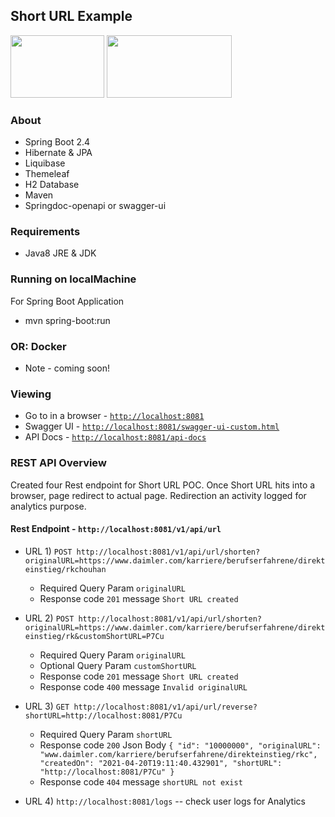 ## Short URL Example

<img src="https://miro.medium.com/max/8642/1*iIXOmGDzrtTJmdwbn7cGMw.png" width="150" height="100"/>
<img src="https://www.endivesoftware.com/blog/wp-content/uploads/2020/01/Spring-Boot-Application-Development.png" width="200" height="100"/>

### About

* Spring Boot 2.4
* Hibernate & JPA
* Liquibase
* Themeleaf
* H2 Database
* Maven
* Springdoc-openapi or swagger-ui

### Requirements

* Java8 JRE & JDK

### Running on localMachine

For Spring Boot Application

* mvn spring-boot:run

### OR: Docker

* Note - coming soon!

### Viewing

* Go to in a browser - <a href="http://localhost:8081" target="_blank">`http://localhost:8081` </a>
* Swagger UI - <a href="http://localhost:8081/swagger-ui-custom.html" target="_blank">`http://localhost:8081/swagger-ui-custom.html` </a>
* API Docs - <a href="http://localhost:8081/api-docs" target="_blank">`http://localhost:8081/api-docs` </a>

### REST API Overview

Created four Rest endpoint for Short URL POC. 
Once Short URL hits into a browser, page redirect to actual page. 
Redirection an activity logged for analytics purpose.

#### Rest Endpoint - `http://localhost:8081/v1/api/url`

* URL 1) `POST http://localhost:8081/v1/api/url/shorten?originalURL=https://www.daimler.com/karriere/berufserfahrene/direkteinstieg/rkchouhan`
    * Required Query Param `originalURL`
    * Response code `201`  message `Short URL created`
    
* URL 2) `POST http://localhost:8081/v1/api/url/shorten?originalURL=https://www.daimler.com/karriere/berufserfahrene/direkteinstieg/rk&customShortURL=P7Cu`
    * Required Query Param `originalURL`
    * Optional Query Param `customShortURL`
    * Response code `201` message `Short URL created`
    * Response code  `400` message `Invalid originalURL` 
    
* URL 3) `GET http://localhost:8081/v1/api/url/reverse?shortURL=http://localhost:8081/P7Cu`
    * Required Query Param `shortURL`
    * Response code `200` Json Body `{
                                         "id": "10000000",
                                         "originalURL": "www.daimler.com/karriere/berufserfahrene/direkteinstieg/rkc",
                                         "createdOn": "2021-04-20T19:11:40.432901",
                                         "shortURL": "http://localhost:8081/P7Cu"
                                     }`
    * Response code `404` message `shortURL not exist`
    
* URL 4) `http://localhost:8081/logs` -- check user logs for Analytics
